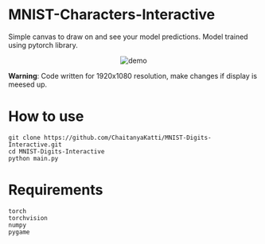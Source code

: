 # MNIST-Characters-Interactive

Simple canvas to draw on and see your model predictions. Model trained using pytorch library.

<p align="center">
  <img src="https://github.com/ChaitanyaKatti/MNIST-Digits-Interactive/assets/96473570/98d69078-ab7b-4a6c-8e1c-433f822c57d1" alt="demo" class="centered-image">
</p>

**Warning**: Code written for 1920x1080 resolution, make changes if display is meesed up.

# How to use
```
git clone https://github.com/ChaitanyaKatti/MNIST-Digits-Interactive.git
cd MNIST-Digits-Interactive
python main.py
```
# Requirements
```
torch
torchvision
numpy
pygame
```
